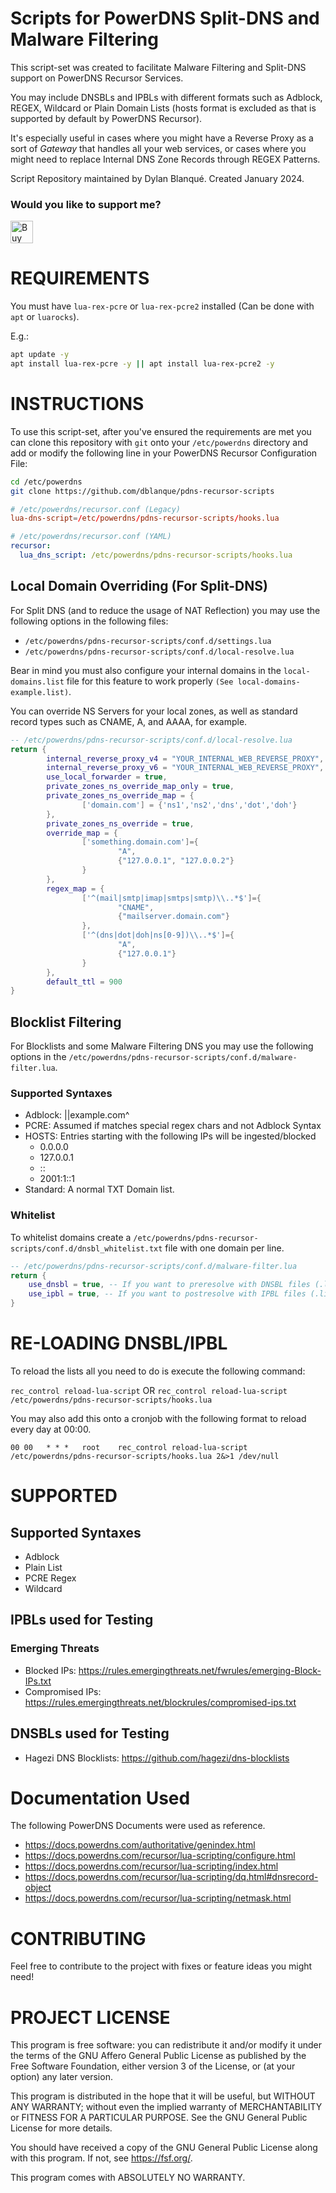 # Scripts for PowerDNS Split-DNS and Malware Filtering

This script-set was created to facilitate Malware Filtering and Split-DNS support on
PowerDNS Recursor Services.

You may include DNSBLs and IPBLs with different formats such as Adblock, REGEX, Wildcard or
Plain Domain Lists (hosts format is excluded as that is supported by default
by PowerDNS Recursor).

It's especially useful in cases where you might have a Reverse Proxy as a sort of *Gateway*
that handles all your web services, or cases where you might need to replace Internal DNS
Zone Records through REGEX Patterns.

Script Repository maintained by Dylan Blanqué. Created January 2024.

### Would you like to support me?
<a href='https://ko-fi.com/E1E2YQ4TG' target='_blank'><img height='36' style='border:0px;height:36px;' src='https://storage.ko-fi.com/cdn/kofi2.png?v=3' border='0' alt='Buy Me a Coffee at ko-fi.com' /></a>

# REQUIREMENTS

You must have `lua-rex-pcre` or `lua-rex-pcre2` installed (Can be done with `apt` or `luarocks`).

E.g.:
```bash
apt update -y
apt install lua-rex-pcre -y || apt install lua-rex-pcre2 -y
```

# INSTRUCTIONS

To use this script-set, after you've ensured the requirements are met you can
clone this repository with `git` onto your `/etc/powerdns` directory and add
or modify the following line in your PowerDNS Recursor Configuration File:

```bash
cd /etc/powerdns
git clone https://github.com/dblanque/pdns-recursor-scripts
```

```conf
# /etc/powerdns/recursor.conf (Legacy)
lua-dns-script=/etc/powerdns/pdns-recursor-scripts/hooks.lua
```

```yaml
# /etc/powerdns/recursor.conf (YAML)
recursor:
  lua_dns_script: /etc/powerdns/pdns-recursor-scripts/hooks.lua
```

## Local Domain Overriding (For Split-DNS)

For Split DNS (and to reduce the usage of NAT Reflection) you may use the
following options in the following files:
* `/etc/powerdns/pdns-recursor-scripts/conf.d/settings.lua`
* `/etc/powerdns/pdns-recursor-scripts/conf.d/local-resolve.lua`

Bear in mind you must also configure your internal domains in the `local-domains.list`
file for this feature to work properly `(See local-domains-example.list)`.

You can override NS Servers for your local zones, as well as standard record types
such as CNAME, A, and AAAA, for example.

```lua
-- /etc/powerdns/pdns-recursor-scripts/conf.d/local-resolve.lua
return {
        internal_reverse_proxy_v4 = "YOUR_INTERNAL_WEB_REVERSE_PROXY",
        internal_reverse_proxy_v6 = "YOUR_INTERNAL_WEB_REVERSE_PROXY",
        use_local_forwarder = true,
        private_zones_ns_override_map_only = true,
        private_zones_ns_override_map = {
                ['domain.com'] = {'ns1','ns2','dns','dot','doh'}
        },
        private_zones_ns_override = true,
        override_map = {
                ['something.domain.com']={
                        "A",
                        {"127.0.0.1", "127.0.0.2"}
                }
        },
        regex_map = {
                ['^(mail|smtp|imap|smtps|smtp)\\..*$']={
                        "CNAME",
                        {"mailserver.domain.com"}
                },
                ['^(dns|dot|doh|ns[0-9])\\..*$']={
                        "A",
                        {"127.0.0.1"}
                }
        },
        default_ttl = 900
}
```

## Blocklist Filtering

For Blocklists and some Malware Filtering DNS you may use the following
options in the `/etc/powerdns/pdns-recursor-scripts/conf.d/malware-filter.lua`.

### Supported Syntaxes
* Adblock: ||example.com^
* PCRE: Assumed if matches special regex chars and not Adblock Syntax
* HOSTS: Entries starting with the following IPs will be ingested/blocked
  * 0.0.0.0
  * 127.0.0.1
  * ::
  * 2001:1::1
* Standard: A normal TXT Domain list.

### Whitelist

To whitelist domains create a `/etc/powerdns/pdns-recursor-scripts/conf.d/dnsbl_whitelist.txt` file with one domain per line.

```lua
-- /etc/powerdns/pdns-recursor-scripts/conf.d/malware-filter.lua
return {
	use_dnsbl = true, -- If you want to preresolve with DNSBL files (.list|.txt) in the dnsbl.d directory
	use_ipbl = true, -- If you want to postresolve with IPBL files (.list|.txt) in the ipbl.d directory
}
```

# RE-LOADING DNSBL/IPBL

To reload the lists all you need to do is execute the following command:

`rec_control reload-lua-script`
OR
`rec_control reload-lua-script /etc/powerdns/pdns-recursor-scripts/hooks.lua`

You may also add this onto a cronjob with the following format to reload every day at 00:00.

```cron
00 00   * * *   root    rec_control reload-lua-script /etc/powerdns/pdns-recursor-scripts/hooks.lua 2&>1 /dev/null
```

# SUPPORTED

## Supported Syntaxes
* Adblock
* Plain List
* PCRE Regex
* Wildcard

## IPBLs used for Testing

### Emerging Threats
* Blocked IPs: <https://rules.emergingthreats.net/fwrules/emerging-Block-IPs.txt>
* Compromised IPs: <https://rules.emergingthreats.net/blockrules/compromised-ips.txt>

## DNSBLs used for Testing

* Hagezi DNS Blocklists: <https://github.com/hagezi/dns-blocklists>

# Documentation Used

The following PowerDNS Documents were used as reference.

* <https://docs.powerdns.com/authoritative/genindex.html>
* <https://docs.powerdns.com/recursor/lua-scripting/configure.html>
* <https://docs.powerdns.com/recursor/lua-scripting/index.html>
* <https://docs.powerdns.com/recursor/lua-scripting/dq.html#dnsrecord-object>
* <https://docs.powerdns.com/recursor/lua-scripting/netmask.html>

# CONTRIBUTING

Feel free to contribute to the project with fixes or feature ideas you might need!

# PROJECT LICENSE

This program is free software: you can redistribute it and/or modify
it under the terms of the GNU Affero General Public License as published by
the Free Software Foundation, either version 3 of the License, or
(at your option) any later version.

This program is distributed in the hope that it will be useful,
but WITHOUT ANY WARRANTY; without even the implied warranty of
MERCHANTABILITY or FITNESS FOR A PARTICULAR PURPOSE.  See the
GNU General Public License for more details.

You should have received a copy of the GNU General Public License
along with this program.  If not, see <https://fsf.org/>.

This program comes with ABSOLUTELY NO WARRANTY.
